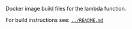 Docker image build files for the lambda function.

For build instructions see: [`../README.md`](../README.md)
